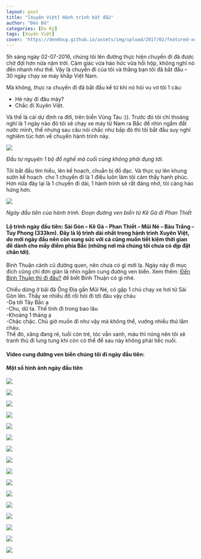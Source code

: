 ```yaml
---
layout: post
title: "[Xuyên Việt] Hành trình bắt đầu"
author: "Đèn Đỏ"
categories: [Du Ký]
tags: [Xuyên Việt]
cover: 'https://dendosg.github.io/assets/img/upload/2017/02/featured-xuyen-viet-binh-thuan.jpg'
---
```



5h sáng ngày 02-07-2016, chúng tôi lên đường thực hiện chuyến đi đã được chờ đợi hơn nửa năm trời. Cảm giác vừa háo hức vừa hồi hộp, không nghĩ nó đến nhanh như thế. Vậy là chuyến đi của tôi và thằng bạn tôi đã bắt đầu – 30 ngày chạy xe máy khắp Việt Nam.

Mà không, thực ra chuyến đi đã bắt đầu kể từ khi nó hỏi vu vơ tôi 1 câu:

*   Hè này đi đâu mày?
*   Chắc đi Xuyên Việt.

Và thế là cái dự định ra đời, trên biển Vũng Tàu :)). Trước đó tôi chỉ thoáng nghĩ là 1 ngày nào đó tôi sẽ chạy xe máy từ Nam ra Bắc để nhìn ngắm đất nước mình, thế nhưng sau câu nói chắc như bắp đó thì tôi bắt đầu suy nghĩ nghiêm túc hơn về chuyến hành trình này.

![](https://dendosg.github.io/assets/img/upload/2017/02/xuyen-viet-mui-ne-phan-thiet-bau-trang.jpg)

*Đầu tư nguyên 1 bộ đồ nghề mà cuối cùng không phải đụng tới.*

Tôi bắt đầu tìm hiểu, lên kế hoạch, chuẩn bị đồ đạc. Và thực sự lên khung sườn kế hoạch  cho 1 chuyến đi là 1 điều luôn làm tôi cảm thấy hạnh phúc. Hơn nữa đây lại là 1 chuyến đi dài, 1 hành trình sẽ rất đáng nhớ, tôi càng háo hứng hơn.

![](https://dendosg.github.io/assets/img/upload/2017/02/xuyen-viet-mui-ne-phan-thiet-bau-trang-15.jpg)

*Ngày đầu tiên của hành trình. Đoạn đường ven biển từ Kê Gà đi Phan Thiết*

#### Lộ trình ngày đầu tiên: Sài Gòn – Kê Gà – Phan Thiết – Mũi Né – Bàu Trắng – Tuy Phong (333km). Đây là lộ trình dài nhất trong hành trình Xuyên Việt, do mới ngày đầu nên còn sung sức với cả cũng muốn tiết kiệm thời gian để dành cho mấy điểm phía Bắc (những nơi mà chúng tôi chưa có dịp đặt chân tới).

Bình Thuận cảnh cũ đường quen, nên chưa có gì mới lạ. Ngày này đi mục đích cũng chỉ đơn giản là nhìn ngắm cung đường ven biển. Xem thêm: [Đến Bình Thuận thì đi đâu?](http://ngaoduky.com/di-dau-binh-thuan/) để biết Bình Thuận có gì nhé.

Chiều dừng ở bãi đá Ông Địa gần Mũi Né, có gặp 1 chú chạy xe hơi từ Sài Gòn lên. Thấy xe nhiều đồ rồi hỏi đi tới đâu vậy cháu  
-Dạ tới Tây Bắc ạ  
-Chu, dữ ta. Thế tính đi trong bao lâu  
-Khoảng 1 tháng ạ  
-Chậc chậc. Chú giờ muốn đi như vậy mà không thể, vướng nhiều thứ lắm cháu.  
Thế đó, xăng đang rẻ, tuổi còn trẻ, tóc vẫn xanh, máu thì nóng nên tôi sẽ tranh thủ đi lung tung khi còn có thể để sau này không phải tiếc nuối.

#### Video cung đường ven biển chúng tôi đi ngày đầu tiên:

#### Một số hình ảnh ngày đầu tiên

![](https://dendosg.github.io/assets/img/upload/2017/02/xuyen-viet-mui-ne-phan-thiet-bau-trang-2.jpg)

![](https://dendosg.github.io/assets/img/upload/2017/02/xuyen-viet-mui-ne-phan-thiet-bau-trang-6.jpg)

![](https://dendosg.github.io/assets/img/upload/2017/02/xuyen-viet-mui-ne-phan-thiet-bau-trang-14.jpg)

![](https://dendosg.github.io/assets/img/upload/2017/02/xuyen-viet-mui-ne-phan-thiet-bau-trang-5.jpg)

![](https://dendosg.github.io/assets/img/upload/2017/02/xuyen-viet-mui-ne-phan-thiet-bau-trang-4.jpg)

![](https://dendosg.github.io/assets/img/upload/2017/02/xuyen-viet-mui-ne-phan-thiet-bau-trang-8.jpg)

![](https://dendosg.github.io/assets/img/upload/2017/02/xuyen-viet-mui-ne-phan-thiet-bau-trang-3.jpg)

![](https://dendosg.github.io/assets/img/upload/2017/02/xuyen-viet-mui-ne-phan-thiet-bau-trang-7.jpg)

![](https://dendosg.github.io/assets/img/upload/2017/02/xuyen-viet-mui-ne-phan-thiet-bau-trang-9.jpg)

![](https://dendosg.github.io/assets/img/upload/2017/02/xuyen-viet-mui-ne-phan-thiet-bau-trang-12.jpg)

![](https://dendosg.github.io/assets/img/upload/2017/02/xuyen-viet-mui-ne-phan-thiet-bau-trang-11.jpg)

![](https://dendosg.github.io/assets/img/upload/2017/02/xuyen-viet-mui-ne-phan-thiet-bau-trang-16.jpg)

![](https://dendosg.github.io/assets/img/upload/2017/02/xuyen-viet-mui-ne-phan-thiet-bau-trang-17.jpg)

![](https://dendosg.github.io/assets/img/upload/2017/02/xuyen-viet-mui-ne-phan-thiet-bau-trang-1.jpg)

![](https://dendosg.github.io/assets/img/upload/2017/02/xuyen-viet-mui-ne-phan-thiet-bau-trang-10.jpg)

![](https://dendosg.github.io/assets/img/upload/2017/02/xuyen-viet-mui-ne-phan-thiet-bau-trang-13.jpg)
